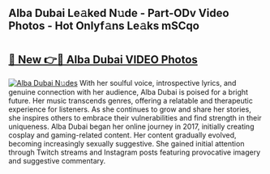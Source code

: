 ## Alba Dubai Le𝚊ked N𝚞de - Part-ODv Video Photos - Hot Onlyf𝚊ns Le𝚊ks mSCqo

# <h2><a href="http://ac26234.deff.icu/?id=Alba+Dubai">🔗 New 👉🔴 Alba Dubai VIDEO Photos</a></h2>

[![Alba Dubai N𝚞des](https://i.imgur.com/rIISA9y.gif)](http://ac26234.deff.icu/?id=Alba+Dubai)
With her soulful voice, introspective lyrics, and genuine connection with her audience, Alba Dubai is poised for a bright future. Her music transcends genres, offering a relatable and therapeutic experience for listeners. As she continues to grow and share her stories, she inspires others to embrace their vulnerabilities and find strength in their uniqueness. Alba Dubai began her online journey in 2017, initially creating cosplay and gaming-related content. Her content gradually evolved, becoming increasingly sexually suggestive. She gained initial attention through Twitch streams and Instagram posts featuring provocative imagery and suggestive commentary.
